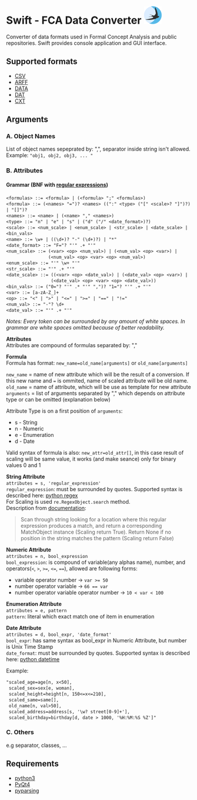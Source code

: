 # **Swift - FCA Data Converter** ![](swift_fca/resources/images/swift_icon.ico?raw=true "Swift FCA")

Converter of data formats used in Formal Concept Analysis and public repositories. Swift provides console application and GUI interface.  

## Supported formats
* [CSV](https://en.wikipedia.org/wiki/Comma-separated_values) 
* [ARFF](http://weka.wikispaces.com/ARFF+%28book+version%29)
* [DATA](http://www.cs.washington.edu/dm/vfml/appendixes/c45.htm)
* [DAT](http://fcalgs.sourceforge.net/format.html)
* [CXT](http://www.upriss.org.uk/fca/fcafileformats.html#Burmeister)

## Arguments

### A. Object Names
List of object names sepeprated by: ",", separator inside string isn't allowed.  
Example: `"obj1, obj2, obj3, ... "`  

### B. Attributes  

#### Grammar (BNF with [regular expressions](https://docs.python.org/2/library/re.html))

```
<formulas> ::= <formula> | (<formula> ";" <formulas>)
<formula> ::= (<names> "=")? <names> ((":" <type> ("[" <scale>? "]")?) | "[]")?
<names> ::= <name> | (<name> "," <names>)
<type> ::= "n" | "e" | "s" | ("d" ("/" <date_format>)?)
<scale> ::= <num_scale> | <enum_scale> | <str_scale> | <date_scale> | <bin_vals>
<name> ::= \w+ | ((\d+)? "-" (\d+)?) | "*"
<date_format> ::= "F="? "'" .+ "'"
<num_scale> ::= (<var> <op> <num_val>) | (<num_val> <op> <var>) |
                (<num_val> <op> <var> <op> <num_val>)
<enum_scale> ::= "'" \w+ "'"
<str_scale> ::= "'" .+ "'"
<date_scale> ::= ((<var> <op> <date_val>) | (<date_val> <op> <var>) |
                 (<date_val> <op> <var> <op> <date_val>))
<bin_vals> ::= ("0="? "'" .* "'" ",")? "1="? "'" .+ "'"
<var> ::= [a-zA-Z_]+
<op> ::= "<" | ">" | "<=" | ">=" | "==" | "!="
<num_val> ::= "-"? \d+
<date_val> ::= "'" .+ "'"
```
*Notes: Every token can be surrounded by any amount of white spaces. In grammar are white spaces omitted because of better readability.*  

**Attributes**  
Attributes are compound of formulas separated by: ","  

**Formula**  
Formula has format: `new_name=old_name[arguments]` or `old_name[arguments]`  

`new_name` = name of new attribute which will be the result of a conversion. If this new name and `=` is ommited, name of scaled attribute will be old name.  
`old_name` = name of attribute, which will be use as template for new attribute  
`arguments` = list of arguments separated by "," which depends on attribute type or can be omitted (explanation below)  

Attribute Type is on a first position of `arguments`:

* s - String
* n - Numeric
* e - Enumeration 
* d - Date  

Valid syntax of formula is also: `new_attr=old_attr[]`, in this case result of scaling will be same value, it works (and make seance) only for binary values 0 and 1  

**String Attribute**  
`attributes = s, 'regular_expression'`   
`regular_expression`: must be surrounded by quotes. Supported syntax is described here: [python regex](https://docs.python.org/2/library/re.html)  
For Scaling is used `re.RegexObject.search` method.  
Description from [documentation](https://docs.python.org/2/library/re.html#re.RegexObject.search):  
> Scan through string looking for a location where this regular expression produces a match, and return a corresponding MatchObject instance (Scaling return True). Return None if no position in the string matches the pattern (Scaling return False)  

**Numeric Attribute**  
`attributes = n, bool_expression`  
`bool_expression`: is compound of variable(any alphas name), number, and operators(`<`, `>`, `>=`, `<=`, `==`), allowed are following forms:

* variable operator number -> `var >= 50`
* number operator variable -> `66 == var`
* number operator variable operator number -> `10 < var < 100`

**Enumeration Attribute**  
`attributes = e, pattern`  
`pattern`: literal which exact match one of item in enumeration  

**Date Attribute**  
`attributes = d, bool_expr, 'date_format'`  
`bool_expr`: has same syntax as bool_expr in Numeric Attribute, but number is Unix Time Stamp  
`date_format`: must be surrounded by quotes. Supported syntax is described here: [python datetime](https://docs.python.org/2/library/datetime.html#module-datetime)
 
Example: 
```
"scaled_age=age[n, x<50], 
 scaled_sex=sex[e, woman], 
 scaled_height=height[n, 150<=x<=210],  
 scaled_same=same[],
 old_name[n, val>50], 
 scaled_address=address[s, '\w? street[0-9]+'],
 scaled_birthday=birthday[d, date > 1000, '%H:%M:%S %Z']"
```

### C. Others
e.g separator, classes,  ...


## Requirements
* [python3](https://www.python.org/)
* [PyQt4](http://www.riverbankcomputing.co.uk/software/pyqt/intro)
* [pyparsing](https://pyparsing.wikispaces.com/)
